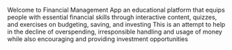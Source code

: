 Welcome to Financial Management App 
an educational platform that equips people with essential financial skills through interactive content, quizzes, and exercises on budgeting, saving, and investing
This is an attempt to help in the decline of overspending, irresponsible handling and usage of money while also encouraging and providing investment opportunities
